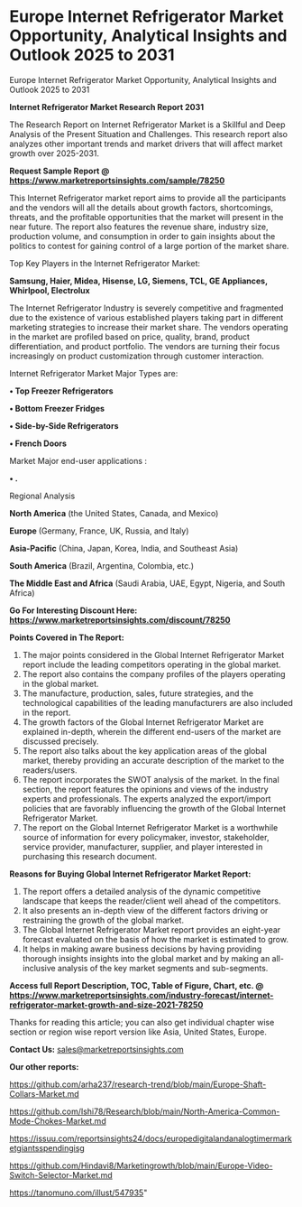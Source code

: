 # Europe Internet Refrigerator Market Opportunity, Analytical Insights and Outlook 2025 to 2031
Europe Internet Refrigerator Market Opportunity, Analytical Insights and Outlook 2025 to 2031

<strong>Internet Refrigerator Market Research Report 2031</strong>

The Research Report on Internet Refrigerator Market is a Skillful and Deep Analysis of the Present Situation and Challenges. This research report also analyzes other important trends and market drivers that will affect market growth over 2025-2031.

<strong>Request Sample Report @ <a href=https://www.marketreportsinsights.com/sample/78250>https://www.marketreportsinsights.com/sample/78250</a></strong>

This Internet Refrigerator market report aims to provide all the participants and the vendors will all the details about growth factors, shortcomings, threats, and the profitable opportunities that the market will present in the near future. The report also features the revenue share, industry size, production volume, and consumption in order to gain insights about the politics to contest for gaining control of a large portion of the market share.

Top Key Players in the Internet Refrigerator Market:

<strong>Samsung, Haier, Midea, Hisense, LG, Siemens, TCL, GE Appliances, Whirlpool, Electrolux</strong>

The Internet Refrigerator Industry is severely competitive and fragmented due to the existence of various established players taking part in different marketing strategies to increase their market share. The vendors operating in the market are profiled based on price, quality, brand, product differentiation, and product portfolio. The vendors are turning their focus increasingly on product customization through customer interaction.

Internet Refrigerator Market Major Types are:

<strong>• Top Freezer Refrigerators

• Bottom Freezer Fridges

• Side-by-Side Refrigerators

• French Doors</strong>

Market Major end-user applications :

<strong>• .</strong>

Regional Analysis

</u><strong><b>North America</b></strong> (the United States, Canada, and Mexico)

<strong><b>Europe </b></strong>(Germany, France, UK, Russia, and Italy)

<strong><b>Asia-Pacific</b></strong> (China, Japan, Korea, India, and Southeast Asia)

<strong><b>South America</b></strong> (Brazil, Argentina, Colombia, etc.)

<strong><b>The Middle East and Africa</b></strong> (Saudi Arabia, UAE, Egypt, Nigeria, and South Africa)

<strong>Go For Interesting Discount Here: <a href=https://www.marketreportsinsights.com/discount/78250>https://www.marketreportsinsights.com/discount/78250</a></strong>

<strong>Points Covered in The Report:</strong>
<ol>
  <li>The major points considered in the Global Internet Refrigerator Market report include the leading competitors operating in the global market.</li>
  <li>The report also contains the company profiles of the players operating in the global market.</li>
  <li>The manufacture, production, sales, future strategies, and the technological capabilities of the leading manufacturers are also included in the report.</li>
  <li>The growth factors of the Global Internet Refrigerator Market are explained in-depth, wherein the different end-users of the market are discussed precisely.</li>
  <li>The report also talks about the key application areas of the global market, thereby providing an accurate description of the market to the readers/users.</li>
  <li>The report incorporates the SWOT analysis of the market. In the final section, the report features the opinions and views of the industry experts and professionals. The experts analyzed the export/import policies that are favorably influencing the growth of the Global Internet Refrigerator Market.</li>
  <li>The report on the Global Internet Refrigerator Market is a worthwhile source of information for every policymaker, investor, stakeholder, service provider, manufacturer, supplier, and player interested in purchasing this research document.</li>
</ol>
<strong>Reasons for Buying Global Internet Refrigerator Market Report:</strong>

<ol>
  <li>The report offers a detailed analysis of the dynamic competitive landscape that keeps the reader/client well ahead of the competitors.</li>
  <li>It also presents an in-depth view of the different factors driving or restraining the growth of the global market.</li>
  <li>The Global Internet Refrigerator Market report provides an eight-year forecast evaluated on the basis of how the market is estimated to grow.</li>
  <li>It helps in making aware business decisions by having providing thorough insights insights into the global market and by making an all-inclusive analysis of the key market segments and sub-segments.</li>
</ol>
<strong>Access full Report Description, TOC, Table of Figure, Chart, etc. @ <a href=https://www.marketreportsinsights.com/industry-forecast/internet-refrigerator-market-growth-and-size-2021-78250>https://www.marketreportsinsights.com/industry-forecast/internet-refrigerator-market-growth-and-size-2021-78250</a></strong>


Thanks for reading this article; you can also get individual chapter wise section or region wise report version like Asia, United States, Europe.

<strong>Contact Us:</strong>
sales@marketreportsinsights.com

<strong>Our other reports:</strong>

<a href=https://github.com/arha237/research-trend/blob/main/Europe-Shaft-Collars-Market.md>https://github.com/arha237/research-trend/blob/main/Europe-Shaft-Collars-Market.md</a>

<a href=https://github.com/Ishi78/Research/blob/main/North-America-Common-Mode-Chokes-Market.md>https://github.com/Ishi78/Research/blob/main/North-America-Common-Mode-Chokes-Market.md</a>

<a href=https://issuu.com/reportsinsights24/docs/europedigitalandanalogtimermarketgiantsspendingisg>https://issuu.com/reportsinsights24/docs/europedigitalandanalogtimermarketgiantsspendingisg</a>

<a href=https://github.com/Hindavi8/Marketingrowth/blob/main/Europe-Video-Switch-Selector-Market.md>https://github.com/Hindavi8/Marketingrowth/blob/main/Europe-Video-Switch-Selector-Market.md</a>

<a href=https://tanomuno.com/illust/547935>https://tanomuno.com/illust/547935</a>"

